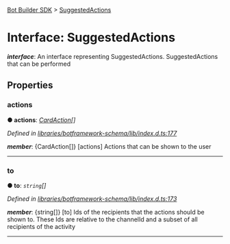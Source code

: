 [Bot Builder SDK](../README.md) > [SuggestedActions](../interfaces/botbuilder.suggestedactions.md)



# Interface: SuggestedActions

*__interface__*: An interface representing SuggestedActions. SuggestedActions that can be performed



## Properties
<a id="actions"></a>

###  actions

**●  actions**:  *[CardAction](botbuilder.cardaction.md)[]* 

*Defined in [libraries/botframework-schema/lib/index.d.ts:177](https://github.com/Microsoft/botbuilder-js/blob/ce808e0/libraries/botframework-schema/lib/index.d.ts#L177)*


*__member__*: {CardAction[]} [actions] Actions that can be shown to the user





___

<a id="to"></a>

###  to

**●  to**:  *`string`[]* 

*Defined in [libraries/botframework-schema/lib/index.d.ts:173](https://github.com/Microsoft/botbuilder-js/blob/ce808e0/libraries/botframework-schema/lib/index.d.ts#L173)*


*__member__*: {string[]} [to] Ids of the recipients that the actions should be shown to. These Ids are relative to the channelId and a subset of all recipients of the activity





___


